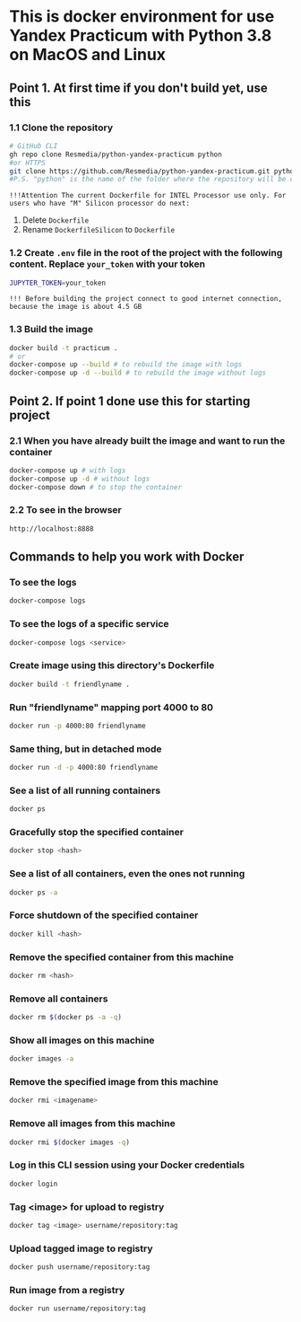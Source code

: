 # This is docker environment for use Yandex Practicum with Python 3.8 on MacOS and Linux

## Point 1. At first time if you don't build yet, use this

### 1.1 Clone the repository

```bash
# GitHub CLI
gh repo clone Resmedia/python-yandex-practicum python
#or HTTPS
git clone https://github.com/Resmedia/python-yandex-practicum.git python
#P.S. "python" is the name of the folder where the repository will be cloned you can change it
```

`!!!Attention The current Dockerfile for INTEL Processor use only. For users who have "M" Silicon processor do next:`
1. Delete `Dockerfile`
2. Rename `DockerfileSilicon` to `Dockerfile`

### 1.2 Create `.env` file in the root of the project with the following content. Replace `your_token` with your token
```bash
JUPYTER_TOKEN=your_token
```
`
!!! Before building the project connect to good internet connection, because the image is about 4.5 GB
`
### 1.3 Build the image
```bash
docker build -t practicum .
# or 
docker-compose up --build # to rebuild the image with logs
docker-compose up -d --build # to rebuild the image without logs
```

## Point 2. If point 1 done use this for starting project

### 2.1 When you have already built the image and want to run the container
```bash
docker-compose up # with logs
docker-compose up -d # without logs
docker-compose down # to stop the container
```

### 2.2 To see in the browser
```bash
http://localhost:8888
```

## Commands to help you work with Docker

### To see the logs
```bash
docker-compose logs
```
### To see the logs of a specific service
```bash
docker-compose logs <service>
```
### Create image using this directory's Dockerfile
```bash
docker build -t friendlyname . 
```
### Run "friendlyname" mapping port 4000 to 80
```bash
docker run -p 4000:80 friendlyname
```
### Same thing, but in detached mode
```bash
docker run -d -p 4000:80 friendlyname
```
### See a list of all running containers
```bash
docker ps
```
### Gracefully stop the specified container
```bash
docker stop <hash>
```
### See a list of all containers, even the ones not running
```bash
docker ps -a
```
### Force shutdown of the specified container
```bash
docker kill <hash>
```
### Remove the specified container from this machine
```bash
docker rm <hash>
```
### Remove all containers
```bash
docker rm $(docker ps -a -q)
```
### Show all images on this machine
```bash
docker images -a
```
### Remove the specified image from this machine
```bash
docker rmi <imagename>
```
### Remove all images from this machine
```bash
docker rmi $(docker images -q)
```
### Log in this CLI session using your Docker credentials
```bash
docker login
```
### Tag \<image> for upload to registry
```bash
docker tag <image> username/repository:tag
```
### Upload tagged image to registry
```bash
docker push username/repository:tag
```
### Run image from a registry
```bash
docker run username/repository:tag
```
